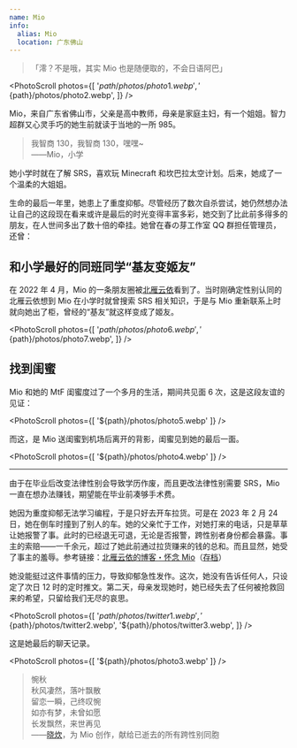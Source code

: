 ```yaml
---
name: Mio
info:
  alias: Mio
  location: 广东佛山
---
```


> 「澪？不是哦，其实 Mio 也是随便取的，不会日语阿巴」

<PhotoScroll photos={[
'${path}/photos/photo1.webp',
'${path}/photos/photo2.webp',
]} />

Mio，来自广东省佛山市，父亲是高中教师，母亲是家庭主妇，有一个姐姐。智力超群又心灵手巧的她生前就读于当地的一所 985。

> 我智商 130，我智商 130，嘿嘿~  
> ——Mio，小学

她小学时就在了解 SRS，喜欢玩 Minecraft 和坎巴拉太空计划。后来，她成了一个温柔的大姐姐。

生命的最后一年里，她患上了重度抑郁。尽管经历了数次自杀尝试，她仍然想办法让自己的这段现在看来或许是最后的时光变得丰富多彩，她交到了比此前多得多的朋友，在人世间多出了数十倍的牵挂。她曾在春の芽工作室 QQ 群担任管理员，还曾：

## 和小学最好的同班同学“基友变姬友”

在 2022 年 4 月，Mio 的一条朋友圈被[北雁云依](https://github.com/BeiyanYunyi)看到了。当时刚确定性别认同的北雁云依想到 Mio 在小学时就曾搜索 SRS 相关知识，于是与 Mio 重新联系上时就向她出了柜，曾经的“基友”就这样变成了姬友。

<PhotoScroll photos={[
'${path}/photos/photo6.webp',
'${path}/photos/photo7.webp',
]} />

## 找到闺蜜

Mio 和她的 MtF 闺蜜度过了一个多月的生活，期间共见面 6 次，这是这段友谊的见证：

<PhotoScroll photos={[
'${path}/photos/photo5.webp'
]} />

而这，是 Mio 送闺蜜到机场后离开的背影，闺蜜见到她的最后一面。

<PhotoScroll photos={[
'${path}/photos/photo4.webp'
]} />

---

由于在毕业后改变法律性别会导致学历作废，而且更改法律性别需要 SRS，Mio 一直在想办法赚钱，期望能在毕业前凑够手术费。

她因为重度抑郁无法学习编程，于是只好去开车拉货。可是在 2023 年 2 月 24 日，她在倒车时撞到了别人的车。她的父亲忙于工作，对她打来的电话，只是草草让她报警了事。此时的已经退无可退，无论是否报警，跨性别者身份都会暴露。事主的索赔——一千余元，超过了她此前通过拉货赚来的钱的总和。而且显然，她受了事主的羞辱。参考链接：[北雁云依的博客・怀念 Mio](https://stblog.penclub.club/posts/InMemoryOfMio/)（[存档](https://web.archive.org/web/20230313015146/https://stblog.penclub.club/posts/InMemoryOfMio/)）

她没能挺过这件事情的压力，导致抑郁急性发作。这次，她没有告诉任何人，只设定了次日 12 时的定时推文。第二天，母亲发现她时，她已经失去了任何被抢救回来的希望，只留给我们无尽的哀思。

<PhotoScroll photos={[
'${path}/photos/twitter1.webp',
'${path}/photos/twitter2.webp',
'${path}/photos/twitter3.webp',
]} />

这是她最后的聊天记录。

<PhotoScroll photos={[
'${path}/photos/photo3.webp'
]} />

> 惋秋  
> 秋风凄然，落叶飘散  
> 留恋一瞬，己终叹惋  
> 如亦有梦，未曾如愿  
> 长发飘然，来世再见  
> ——[晓炊](https://space.bilibili.com/246513889)，为 Mio 创作，献给已逝去的所有跨性别同胞
